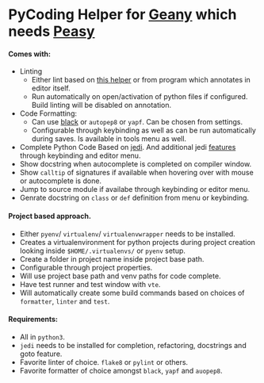 # PyCoding Helper for [Geany](https://geany.org) which needs [Peasy](https://github.com/kugel-/peasy)


#### Comes with:

 * Linting
    - Either lint based on [this helper](https://wiki.geany.org/howtos/check_python_code) or from program which annotates in editor itself.
    - Run automatically on open/activation of python files if configured. Build linting will be disabled on annotation.
 * Code Formatting:
    - Can use [black](https://black.readthedocs.io/en/stable/) or `autopep8` or `yapf`. Can be chosen from settings.
    - Configurable through keybinding as well as can be run automatically during saves. Is available in tools menu as well.
* Complete Python Code Based on [jedi](https://jedi.readthedocs.io/en/latest/). And additional jedi [features](https://jedi.readthedocs.io/en/latest/docs/features.html) through keybinding and editor menu.
* Show docstring when autocomplete is completed on compiler window.
* Show `calltip` of signatures if available when hovering over with mouse or autocomplete is done.
* Jump to source module if availabe through keybinding or editor menu.
* Genrate docstring on `class` or `def` definition from menu or keybinding.

#### Project based approach.

* Either `pyenv`/ `virtualenv`/ `virtualenvwrapper` needs to be installed.
* Creates a virtualenvironment for python projects during project creation looking inside `$HOME/.virtualenvs/` or `pyenv` setup.
* Create a folder in project name inside project base path.
* Configurable through project properties.
* Will use project base path and venv paths for code complete.
* Have test runner and test window with `vte`.
* Will automatically create some build commands based on choices of `formatter`, `linter` and `test`.


#### Requirements:
* All in `python3`.
* `jedi` needs to be installed for completion, refactoring, docstrings and goto feature.
* Favorite linter of choice. `flake8` or `pylint` or others.
* Favorite formatter of choice amongst `black`, `yapf` and `auopep8`.
